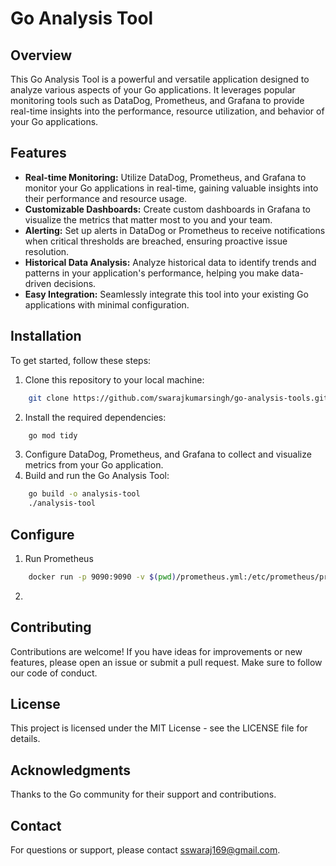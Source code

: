 # Go Analysis Tool

## Overview
This Go Analysis Tool is a powerful and versatile application designed to analyze various aspects of your Go applications. It leverages popular monitoring tools such as DataDog, Prometheus, and Grafana to provide real-time insights into the performance, resource utilization, and behavior of your Go applications.

## Features
- **Real-time Monitoring:** Utilize DataDog, Prometheus, and Grafana to monitor your Go applications in real-time, gaining valuable insights into their performance and resource usage.
- **Customizable Dashboards:** Create custom dashboards in Grafana to visualize the metrics that matter most to you and your team.
- **Alerting:** Set up alerts in DataDog or Prometheus to receive notifications when critical thresholds are breached, ensuring proactive issue resolution.
- **Historical Data Analysis:** Analyze historical data to identify trends and patterns in your application's performance, helping you make data-driven decisions.
- **Easy Integration:** Seamlessly integrate this tool into your existing Go applications with minimal configuration.

## Installation
To get started, follow these steps:

1. Clone this repository to your local machine:
```bash
    git clone https://github.com/swarajkumarsingh/go-analysis-tools.git
```
2. Install the required dependencies:
```bash
    go mod tidy
```
3. Configure DataDog, Prometheus, and Grafana to collect and visualize metrics from your Go application.
4. Build and run the Go Analysis Tool:
```bash
    go build -o analysis-tool
    ./analysis-tool
```

## Configure
1. Run Prometheus
```bash
    docker run -p 9090:9090 -v $(pwd)/prometheus.yml:/etc/prometheus/prometheus.yml prom/prometheus
```
2. 

## Contributing
Contributions are welcome! If you have ideas for improvements or new features, please open an issue or submit a pull request. Make sure to follow our code of conduct.

## License
This project is licensed under the MIT License - see the LICENSE file for details.

## Acknowledgments
Thanks to the Go community for their support and contributions.

## Contact
For questions or support, please contact sswaraj169@gmail.com.